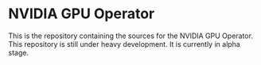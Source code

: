 # NVIDIA GPU Operator

This is the repository containing the sources for the NVIDIA GPU Operator.
This repository is still under heavy development. It is currently in alpha stage.
